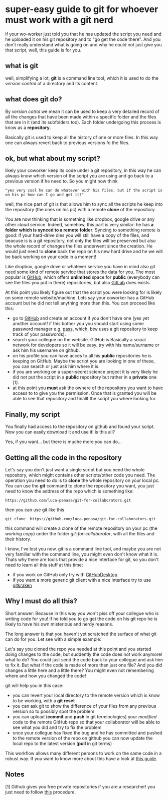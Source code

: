 # super-easy guide to git for whoever must work with a git nerd

if your wo-worker just told you that he has updated the script you need and he uploaded it on his git repository and to "go get the code there". And you don't really understand what is going on and why he could not just give you that script, well, this guide is for you.

## what is git
well, simplifying a lot, **git** is a command line tool, which it is used to do the *version control* of a directory and its content. 

## what does git do?
By *version cotrol* we mean it can be used to keep a very detailed record of all the changes that have been made within a specific folder and the files that are in it (and its subfolders too). Each folder undergoing this process is know as a **repository**.

Basically git is used to keep all the history of one or more files. In this way one can always revert back to previous versions fo the files. 

## ok, but what about my script?
likely your coworker keep its code under a git repository, in this way he can always know which version of the script you are using and go back to a previous version if he need to. So you might now think 

```
"yes very cool he can do whatever with his files, but if the script is on his pc how can I go and get it?"
```

well, the nice part of git is that allows him to sync all the scripts he keep into the repository (the ones on his pc) with a remote **clone** of the repository. 

You are now thinking that is something like dropbox, google drive or any other *cloud* service. Indeed, somehow, this part is very similar: he has **a folder which is synced to a remote folder**. Syncing to something remote is good: if your hard-drive dies you will still have a copy of the files, and beacuse is is a git repository, not only the files will be preserved but also the whole record of changes the files underwent since the creation. He would just need to **clone** back the repo on his new hard drive and he we will be back working on your code in a moment!

Like dropbox, google drive or whatever service you have in mind also git need some kind of remote service that stores the data for you. The most popular is [GitHub](https://github.com/), which offers **unlimited** space for **public** (everybody can see the files you put in there) repositories, but also [GitLab](https://about.gitlab.com/) does exists. 

At this point you likely figure out that the script you were looking for is likely on some remote website/machine. Lets say your coworker has a GitHub account but he did not tell anything more than this. You can proceed like this:
- go to [GitHub](https://github.com/) and create an account if you don't have one (yes yet another account! if this bother you you should start using some password manager e.g. [pass](https://www.passwordstore.org/), which, btw uses a git repository to keep track of your passwords).
- search your collegue on the website. GitHub is Basically a social network for developers so it will be easy. try with his name/surname or ask him his username on github.
- on his profile you can have acces to all his **public** repositories he is keeping on GitHub. Maybe the script you are looking in one of these, you can search or just ask him where it is.
- if you are working on a super-secret science project it is very likely he did not put the script in a **public** repository but rather in a **private** one [1].
- at this point you **must** ask the ownere of the repository you want to have access to to give you the permission. Once that is granted you will be able to see that repository and finallt the script you where looking for.

## Finally, my script
You finally had access to the repository on github and found your script. Now you can easily download it and use it! is this all? 

Yes, if you want... but there is muche more you can do... 

## Getting **all** the code in the repository
Let's say you don't just want a single script but you need the whole repository, which might contains other scripts/other code you need. The operation you need to do is to **clone** the whole repository on your local pc. You can use the **git** command to clone the repository you want, you just need to know the address of the repo which is something like:

```
https://github.com/luca-penasa/git-for-collaborators.git 
```

then you can use git like this
```
git clone  https://github.com/luca-penasa/git-for-collaborators.git 
```

this command will create a clone of the remote repository on your pc (the *working copy*) under the folder *git-for-collaborator*, with all the files and their history.

I know, I've lost you now. git is a command line tool, and maybe you are not very familiar with the command line, you might even don't know what it is. Thats why there are tools that provide a nice interface for git, so you don't need to learn all this stuff at this time:

- if you work on GitHub only try with [GitHubDesktop](https://desktop.github.com/)
- if you want a more generic git client with a nice interface try to use [gitkraken](https://www.gitkraken.com/)



## Why I must do all this?
Short answer: Because in this way you won't piss off your collegue who is writing code for you! If he told you to go get the code on his git repo he is likely to have his own misterious and nerdy reasons. 

The long answer is that you haven't yet scratched the surface of what git can do for you. Let see with a simple example:

Let's say you cloned the repo you needed at this point and you started doing changes to the code, but suddently the code does not work anymore! what to do? You could just send the code back to your collegue and ask him to fix it. But what if the code is made of more than just one file? And you did changes a little here and a little there? You might even not remembering where and how you changed the code!

git will help you in this case:
- you can revert your local directory to the remote version which is know to be working, with a **git reset**
- you can ask git to show the difference of your files from any previous version so to possibly spot the problem
- you can upload (**commit** and **push** in git terminologies) your *modified* code to the remote GitHub repo so that your collaborator will be able to see what you did and try to fix the problem
- once your collegue has fixed the bug and he has committed and pushed to the remote version of the repo on github you can now update the local repo to the latest version (**pull** in git terms) 

This workflow allows many different persons to work on the same code in a robust way. If you want to know more about this have a look at [this guide](http://rogerdudler.github.io/git-guide/).


## Notes

[1] Github gives you free private repositories  if you are a researcher! you just need to follow [this](https://help.github.com/articles/applying-for-an-academic-research-discount/) procedure.















